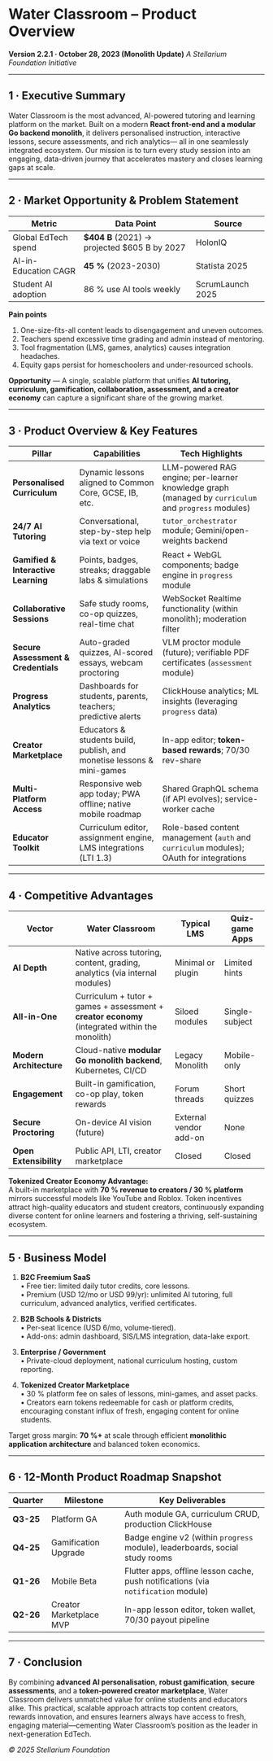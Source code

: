 # Water Classroom – Product Overview  
**Version 2.2.1 · October 28, 2023 (Monolith Update)**
*A Stellarium Foundation Initiative*

---

## 1 · Executive Summary  
Water Classroom is the most advanced, AI-powered tutoring and learning platform on the market. Built on a modern **React front-end and a modular Go backend monolith**, it delivers personalised instruction, interactive lessons, secure assessments, and rich analytics— all in one seamlessly integrated ecosystem. Our mission is to turn every study session into an engaging, data-driven journey that accelerates mastery and closes learning gaps at scale.

---

## 2 · Market Opportunity & Problem Statement  

| Metric | Data Point | Source |
|--------|------------|--------|
| Global EdTech spend | **\$404 B** (2021) → projected \$605 B by 2027 | HolonIQ |
| AI-in-Education CAGR | **45 %** (2023-2030) | Statista 2025 |
| Student AI adoption | 86 % use AI tools weekly | ScrumLaunch 2025 |

**Pain points**  
1. One-size-fits-all content leads to disengagement and uneven outcomes.  
2. Teachers spend excessive time grading and admin instead of mentoring.  
3. Tool fragmentation (LMS, games, analytics) causes integration headaches.  
4. Equity gaps persist for homeschoolers and under-resourced schools.

**Opportunity** — A single, scalable platform that unifies **AI tutoring, curriculum, gamification, collaboration, assessment, and a creator economy** can capture a significant share of the growing market.

---

## 3 · Product Overview & Key Features  

| Pillar | Capabilities | Tech Highlights |
|--------|--------------|-----------------|
| **Personalised Curriculum** | Dynamic lessons aligned to Common Core, GCSE, IB, etc. | LLM-powered RAG engine; per-learner knowledge graph (managed by `curriculum` and `progress` modules) |
| **24/7 AI Tutoring** | Conversational, step-by-step help via text or voice | `tutor_orchestrator` module; Gemini/open-weights backend |
| **Gamified & Interactive Learning** | Points, badges, streaks; draggable labs & simulations | React + WebGL components; badge engine in `progress` module |
| **Collaborative Sessions** | Safe study rooms, co-op quizzes, real-time chat | WebSocket Realtime functionality (within monolith); moderation filter |
| **Secure Assessment & Credentials** | Auto-graded quizzes, AI-scored essays, webcam proctoring | VLM proctor module (future); verifiable PDF certificates (`assessment` module) |
| **Progress Analytics** | Dashboards for students, parents, teachers; predictive alerts | ClickHouse analytics; ML insights (leveraging `progress` data) |
| **Creator Marketplace** | Educators & students build, publish, and monetise lessons & mini-games | In-app editor; **token-based rewards**; 70/30 rev-share |
| **Multi-Platform Access** | Responsive web app today; PWA offline; native mobile roadmap | Shared GraphQL schema (if API evolves); service-worker cache |
| **Educator Toolkit** | Curriculum editor, assignment engine, LMS integrations (LTI 1.3) | Role-based content management (`auth` and `curriculum` modules); OAuth for integrations |

---

## 4 · Competitive Advantages  

| Vector | Water Classroom | Typical LMS | Quiz-game Apps |
|--------|-----------------|-------------|----------------|
| **AI Depth** | Native across tutoring, content, grading, analytics (via internal modules) | Minimal or plugin | Limited hints |
| **All-in-One** | Curriculum + tutor + games + assessment + **creator economy** (integrated within the monolith) | Siloed modules | Single-subject |
| **Modern Architecture** | Cloud-native **modular Go monolith backend**, Kubernetes, CI/CD | Legacy Monolith | Mobile-only |
| **Engagement** | Built-in gamification, co-op play, token rewards | Forum threads | Short quizzes |
| **Secure Proctoring** | On-device AI vision (future) | External vendor add-on | None |
| **Open Extensibility** | Public API, LTI, creator marketplace | Closed | Closed |

**Tokenized Creator Economy Advantage:**  
A built-in marketplace with **70 % revenue to creators / 30 % platform** mirrors successful models like YouTube and Roblox. Token incentives attract high-quality educators and student creators, continuously expanding diverse content for online learners and fostering a thriving, self-sustaining ecosystem.

---

## 5 · Business Model  

1. **B2C Freemium SaaS**  
   • Free tier: limited daily tutor credits, core lessons.  
   • Premium (USD 12/mo or USD 99/yr): unlimited AI tutoring, full curriculum, advanced analytics, verified certificates.

2. **B2B Schools & Districts**  
   • Per-seat licence (USD 6/mo, volume-tiered).  
   • Add-ons: admin dashboard, SIS/LMS integration, data-lake export.

3. **Enterprise / Government**  
   • Private-cloud deployment, national curriculum hosting, custom reporting.

4. **Tokenized Creator Marketplace**  
   • 30 % platform fee on sales of lessons, mini-games, and asset packs.  
   • Creators earn tokens redeemable for cash or platform credits, encouraging constant influx of fresh, engaging content for online students.

Target gross margin: **70 %+** at scale through efficient **monolithic application architecture** and balanced token economics.

---

## 6 · 12-Month Product Roadmap Snapshot  

| Quarter | Milestone | Key Deliverables |
|---------|-----------|------------------|
| **Q3-25** | Platform GA | Auth module GA, curriculum CRUD, production ClickHouse |
| **Q4-25** | Gamification Upgrade | Badge engine v2 (within `progress` module), leaderboards, social study rooms |
| **Q1-26** | Mobile Beta | Flutter apps, offline lesson cache, push notifications (via `notification` module) |
| **Q2-26** | Creator Marketplace MVP | In-app lesson editor, token wallet, 70/30 payout pipeline |

---

## 7 · Conclusion  
By combining **advanced AI personalisation**, **robust gamification**, **secure assessments**, and a **token-powered creator marketplace**, Water Classroom delivers unmatched value for online students and educators alike. This practical, scalable approach attracts top content creators, rewards innovation, and ensures learners always have access to fresh, engaging material—cementing Water Classroom’s position as the leader in next-generation EdTech.

*© 2025 Stellarium Foundation*
